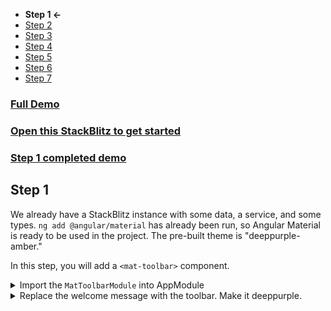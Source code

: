 * **Step 1 <-**
* [Step 2](./step_2.md)
* [Step 3](./step_3.md)
* [Step 4](./step_4.md)
* [Step 5](./step_5.md)
* [Step 6](./step_6.md)
* [Step 7](./step_7.md)

### [Full Demo](https://stackblitz.com/github/rnocc/blast-off-with-am/tree/final)

### [Open this StackBlitz to get started](https://stackblitz.com/github/rnocc/blast-off-with-am/tree/start)
### [Step 1 completed demo](https://stackblitz.com/github/rnocc/blast-off-with-am/tree/step-1)

## Step 1

We already have a StackBlitz instance with some data, a service, and some types. `ng add @angular/material` has already been run, so Angular Material is ready to be used in the project. The pre-built theme is "deeppurple-amber."

In this step, you will add a `<mat-toolbar>` component.

<details>
<summary>Import the <code>MatToolbarModule</code> into AppModule</summary>

`app.module.ts` 

```ts
import { MatToolbarModule } from '@angular/material/toolbar';

@NgModule({
  ...
  imports: [
    BrowserModule,
    BrowserAnimationsModule,
    MatToolbarModule,
  ],
  ...
})
```
</details>

<details>
<summary>Replace the welcome message with the toolbar. Make it deeppurple.</summary>

`app.component.html` 

```html
<mat-toolbar color="primary">
  <h1>Astronaut Directory</h1>
</mat-toolbar>
```
</details>
